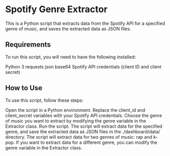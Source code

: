 # Spotify Genre Extractor
This is a Python script that extracts data from the Spotify API for a specified genre of music, and saves the extracted data as JSON files.

## Requirements
To run this script, you will need to have the following installed:

Python 3
requests
json
base64
Spotify API credentials (client ID and client secret)
## How to Use
To use this script, follow these steps:

Open the script in a Python environment.
Replace the client_id and client_secret variables with your Spotify API credentials.
Choose the genre of music you want to extract by modifying the genre variable in the Extractor class.
Run the script.
The script will extract data for the specified genre, and save the extracted data as JSON files in the ./dashboard/data/ directory.
The script will extract data for two genres of music: rap and k-pop. If you want to extract data for a different genre, you can modify the genre variable in the Extractor class.